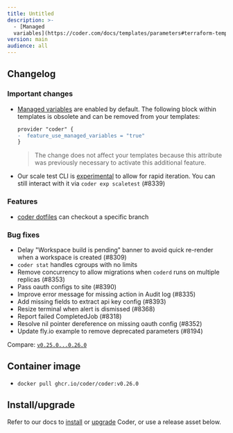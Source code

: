 ```yaml
---
title: Untitled
description: >-
  - [Managed
  variables](https://coder.com/docs/templates/parameters#terraform-template-wide-variables)
version: main
audience: all
---
```

## Changelog

### Important changes

- [Managed variables](https://coder.com/docs/templates/parameters#terraform-template-wide-variables)
  are enabled by default. The following block within templates is obsolete and
  can be removed from your templates:

  ```diff
  provider "coder" {
  -  feature_use_managed_variables = "true"
  }
  ```

  > The change does not affect your templates because this attribute was
  > previously necessary to activate this additional feature.

- Our scale test CLI is
  [experimental](https://coder.com/docs/install/releases/feature-stages#early-access-features)
  to allow for rapid iteration. You can still interact with it via
  `coder exp scaletest` (#8339)

### Features

- [coder dotfiles](https://coder.com/docs/cli/dotfiles) can checkout a
  specific branch

### Bug fixes

- Delay "Workspace build is pending" banner to avoid quick re-render when a
  workspace is created (#8309)
- `coder stat` handles cgroups with no limits
- Remove concurrency to allow migrations when `coderd` runs on multiple replicas
  (#8353)
- Pass oauth configs to site (#8390)
- Improve error message for missing action in Audit log (#8335)
- Add missing fields to extract api key config (#8393)
- Resize terminal when alert is dismissed (#8368)
- Report failed CompletedJob (#8318)
- Resolve nil pointer dereference on missing oauth config (#8352)
- Update fly.io example to remove deprecated parameters (#8194)

Compare:
[`v0.25.0...0.26.0`](https://github.com/coder/coder/compare/v0.25.0...v0.26.0)

## Container image

- `docker pull ghcr.io/coder/coder:v0.26.0`

## Install/upgrade

Refer to our docs to [install](https://coder.com/docs/install) or
[upgrade](https://coder.com/docs/admin/upgrade) Coder, or use a
release asset below.
